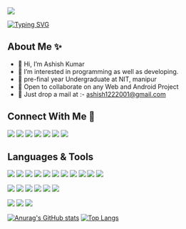 <img src="https://image.freepik.com/free-vector/hand-drawn-web-developers_23-2148819604.jpg" style="alignSelf:'center'"/>

[![Typing SVG](https://readme-typing-svg.herokuapp.com?color=%23F7E830&size=30&vCenter=true&lines=Hi%2C+I'm+Ashish+Kumar;I+am+a+MERN+stack+Developer;%E2%99%A5+Android+and+Web;%E2%99%A5+CP)](https://git.io/typing-svg)

<h2>About Me ✨</h2>

- 👋 Hi, I’m Ashish Kumar
- 👀 I’m interested in programming as well as developing.
- :open_book: pre-final year Undergraduate at NIT, manipur
- 🤝 Open to collaborate on any Web and Android Project
- 💌 Just drop a mail at :- ashish1222001@gmail.com

<h2>Connect With Me 🤝  </h2>

<a href=""><img src="https://img.shields.io/badge/LinkedIn-0077B5?style=for-the-badge&logo=linkedin&logoColor=white"/></a>
<a href=""><img src="https://img.shields.io/badge/Facebook-1877F2?style=for-the-badge&logo=facebook&logoColor=white"/></a>
<a href=""><img src="https://img.shields.io/badge/Instagram-E4405F?style=for-the-badge&logo=instagram&logoColor=white"/></a>
<a href=""><img src="https://img.shields.io/badge/GitHub-100000?style=for-the-badge&logo=github&logoColor=white"/></a>
<a href=""><img src="https://img.shields.io/badge/-Hackerrank-2EC866?style=for-the-badge&logo=HackerRank&logoColor=white"/></a>
<a href=""><img src="https://img.shields.io/badge/Codechef-%23B92B27.svg?&style=for-the-badge&logo=Codechef&logoColor=white"/></a>
<a href=""><img src="https://img.shields.io/badge/WhatsApp-25D366?style=for-the-badge&logo=whatsapp&logoColor=white"/></a>


<h2>Languages & Tools</h2>

<a href=""><img src="https://img.shields.io/badge/HTML5-E34F26?style=for-the-badge&logo=html5&logoColor=white"/></a>
<a href=""><img src="https://img.shields.io/badge/CSS3-1572B6?style=for-the-badge&logo=css3&logoColor=white"/></a>
<a href=""><img src="https://img.shields.io/badge/JavaScript-323330?style=for-the-badge&logo=javascript&logoColor=F7DF1E"/></a>
<a href=""><img src="https://img.shields.io/badge/C-00599C?style=for-the-badge&logo=c&logoColor=white"/></a>
<a href=""><img src="https://img.shields.io/badge/C%2B%2B-00599C?style=for-the-badge&logo=c%2B%2B&logoColor=white"/></a>
<a href=""><img src="https://img.shields.io/badge/json-5E5C5C?style=for-the-badge&logo=json&logoColor=white"/></a>
<a href=""><img src="https://img.shields.io/badge/MongoDB-white?style=for-the-badge&logo=mongodb&logoColor=4EA94B"/></a>
<a href=""><img src="https://img.shields.io/badge/React-20232A?style=for-the-badge&logo=react&logoColor=61DAFB"/></a>
<a href=""><img src="https://img.shields.io/badge/React_Native-20232A?style=for-the-badge&logo=react&logoColor=61DAFB"/></a>
<a href=""><img src="https://img.shields.io/badge/Node.js-339933?style=for-the-badge&logo=nodedotjs&logoColor=white"/></a>
<a href=""><img src="https://img.shields.io/badge/npm-CB3837?style=for-the-badge&logo=npm&logoColor=white"/></a>

<a href=""><img src="https://img.shields.io/badge/Express.js-000000?style=for-the-badge&logo=express&logoColor=white"/></a>
<a href=""><img src="https://img.shields.io/badge/Socket.io-010101?&style=for-the-badge&logo=Socket.io&logoColor=white"/></a>
<a href=""><img src="https://img.shields.io/badge/Expo-1B1F23?style=for-the-badge&logo=expo&logoColor=white"/></a>
<a href=""><img src="https://img.shields.io/badge/Unity-100000?style=for-the-badge&logo=unity&logoColor=white"/></a>
<a href=""><img src="https://img.shields.io/badge/next.js-000000?style=for-the-badge&logo=nextdotjs&logoColor=white"/></a>
<a href=""><img src="https://img.shields.io/badge/Font_Awesome-339AF0?style=for-the-badge&logo=fontawesome&logoColor=white"/></a>

<a href=""><img src="https://img.shields.io/badge/JWT-000000?style=for-the-badge&logo=JSON%20web%20tokens&logoColor=white"/></a>
<a href=""><img src="https://img.shields.io/badge/Vercel-000000?style=for-the-badge&logo=vercel&logoColor=white"/></a>
<a href=""><img src="https://img.shields.io/badge/Font_Awesome-339AF0?style=for-the-badge&logo=fontawesome&logoColor=white"/></a>


[![Anurag's GitHub stats](https://github-readme-stats.vercel.app/api?username=Ashish-hacker-0&count_private=true&theme=radical)](https://github.com/anuraghazra/github-readme-stats)                        [![Top Langs](https://github-readme-stats.vercel.app/api/top-langs/?username=anuraghazra)](https://github.com/anuraghazra/github-readme-stats)
<!---
Ashish-hacker-0/Ashish-hacker-0 is a ✨ special ✨ repository because its `README.md` (this file) appears on your GitHub profile.
You can click the Preview link to take a look at your changes.
--->
